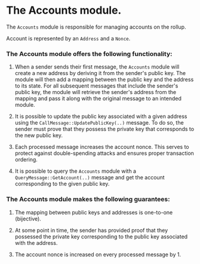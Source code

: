 # The Accounts module.
The `Accounts` module is responsible for managing accounts on the rollup. 

Account is represented by an `Address` and a `Nonce`.

### The Accounts module offers the following functionality:

1. When a sender sends their first message, the `Accounts` module will create a new address by deriving it from the sender's public key.
The module will then add a mapping between the public key and the address to its state. For all subsequent messages that include the sender's public key, 
the module will retrieve the sender's address from the mapping and pass it along with the original message to an intended module.

1. It is possible to update the public key associated with a given address using the `CallMessage::UpdatePublicKey(..)` message. 
To do so, the sender must prove that they possess the private key that corresponds to the new public key.

1. Each processed message increases the account nonce. This serves to protect against double-spending attacks and ensures proper transaction ordering.

1. It is possible to query the `Accounts` module with a `QueryMessage::GetAccount(..)` message and get the account corresponding to the given public key.

### The Accounts module makes the following guarantees:

1. The mapping between public keys and addresses is one-to-one (bijective).

1. At some point in time, the sender has provided proof that they possessed the private key corresponding to the public key associated with the address.

1. The account nonce is increased on every processed message by 1.



